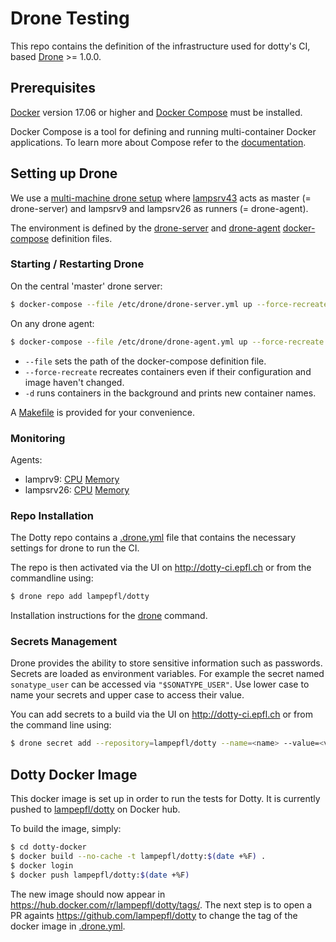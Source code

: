 Drone Testing
===================

This repo contains the definition of the infrastructure used for dotty's CI,
based [Drone](https://drone.io/) >= 1.0.0.

Prerequisites
-------------
[Docker](https://docs.docker.com/engine/installation/) version 17.06 or higher and
[Docker Compose](https://docs.docker.com/compose/install/) must be installed.

Docker Compose is a tool for defining and running multi-container Docker applications.
To learn more about Compose refer to the [documentation](https://docs.docker.com/compose/).

Setting up Drone
----------------

We use a [multi-machine drone
setup](https://docs.drone.io/installation/github/multi-machine/) where
[lampsrv43](http://lampsrv43.epfl.ch/) acts as master (= drone-server) and
lampsrv9 and lampsrv26 as runners (= drone-agent).

The environment is defined by the [drone-server](drone/drone-server.yml) and
[drone-agent](drone/drone-agent.yml)
[docker-compose](https://docs.docker.com/compose/reference/overview/)
definition files.

### Starting / Restarting Drone ###

On the central 'master' drone server:

```bash
$ docker-compose --file /etc/drone/drone-server.yml up --force-recreate -d
```

On any drone agent:

```bash
$ docker-compose --file /etc/drone/drone-agent.yml up --force-recreate -d
```

* `--file` sets the path of the docker-compose definition file.
* `--force-recreate` recreates containers even if their configuration and image haven't changed.
* `-d` runs containers in the background and prints new container names.

A [Makefile](drone/Makefile) is provided for your convenience.

### Monitoring ###

Agents:
  * lamprv9: [CPU](http://tresormon.epfl.ch/munin/epfl.ch/lampsrv9.epfl.ch/cpu.html) [Memory](http://tresormon.epfl.ch/munin/epfl.ch/lampsrv9.epfl.ch/memory.html)
  * lampsrv26: [CPU](http://tresormon.epfl.ch/munin/epfl.ch/lampsrv26.epfl.ch/cpu.html) [Memory](http://tresormon.epfl.ch/munin/epfl.ch/lampsrv26.epfl.ch/memory.html)


### Repo Installation ###

The Dotty repo contains a
[.drone.yml](https://github.com/lampepfl/dotty/blob/master/.drone.yml) file
that contains the necessary settings for drone to run the CI.

The repo is then activated via the UI on http://dotty-ci.epfl.ch or from the
commandline using:

```bash
$ drone repo add lampepfl/dotty
```

Installation instructions for the
[drone](http://readme.drone.io/usage/getting-started-cli/) command.

### Secrets Management ###
Drone provides the ability to store sensitive information such as passwords.
Secrets are loaded as environment variables. For example the secret named `sonatype_user` can be
accessed via `"$SONATYPE_USER"`. Use lower case to name your secrets and upper case to access their
value.

You can add secrets to a build via the UI on http://dotty-ci.epfl.ch or
from the command line using:

```bash
$ drone secret add --repository=lampepfl/dotty --name=<name> --value=<value>
```

Dotty Docker Image
------------------
This docker image is set up in order to run the tests for Dotty. It is
currently pushed to [lampepfl/dotty](https://hub.docker.com/r/lampepfl/dotty/)
on Docker hub.

To build the image, simply:

```bash
$ cd dotty-docker
$ docker build --no-cache -t lampepfl/dotty:$(date +%F) .
$ docker login
$ docker push lampepfl/dotty:$(date +%F)
```

The new image should now appear in <https://hub.docker.com/r/lampepfl/dotty/tags/>.
The next step is to open a PR againts <https://github.com/lampepfl/dotty> to change the tag of
the docker image in [.drone.yml](https://github.com/lampepfl/dotty/blob/master/.drone.yml).
